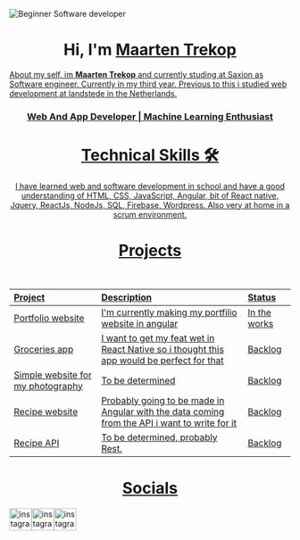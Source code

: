![Beginner Software developer](https://i.imgur.com/9Pdb6uA.jpg)

<h1 align="center" >Hi, I'm <a href="https://www.linkedin.com/in/maarten-trekop/" target="_blank">Maarten Trekop</h1>

About my self, im <b>Maarten Trekop</b> and currently studing at Saxion as Software engineer. Currently in my third year. Previous to this i studied web development at landstede in the Netherlands.
  
<h3 align="center"> Web And App Developer | Machine Learning Enthusiast </h3>

<div align="center">

  <h1>Technical Skills 🛠</h1>
  I have learned web and software development in school and have a good understanding of HTML, CSS, JavaScript, Angular, bit of React native, Jquery, ReactJs, NodeJs, SQL, Firebase, Wordpress. Also very at home in a scrum environment.
  
  <h1>Projects</h1> <br/>

  
  
  

| Project 	| Description 	| Status 	|
| :---         |     :---      |          :--- |
| Portfolio website 	| I'm currently making my portfilio website in angular 	| In the works 	|
| Groceries app 	| I want to get my feat wet in React Native so i thought this app would be perfect for that 	| Backlog 	|
| Simple website for my photography 	| To be determined  	| Backlog 	|
| Recipe website 	| Probably going to be made in Angular with the data coming from the API i want to write for it 	| Backlog 	|
| Recipe API 	| To be determined, probably Rest. 	| Backlog 	|
  
  
   </div>

  
  <h1 align="center">Socials</h1>


  [<img src='https://cdn-icons-png.flaticon.com/512/174/174855.png' alt='instagram' height='40'>](https://www.instagram.com/_maarten.t/)[<img src='https://cdn-icons-png.flaticon.com/512/174/174855.png' alt='instagram' height='40'>](https://www.instagram.com/north_scape/)[<img src='https://cdn-icons-png.flaticon.com/512/2111/2111499.png' alt='instagram' height='40'>](https://www.linkedin.com/in/maarten-trekop/)  
